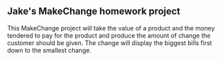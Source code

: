 ## Jake's MakeChange homework project

This MakeChange project will take the value of a product and the money tendered
to pay for the product and produce the amount of change the customer should be
given. The change will display the biggest bills first down to the smallest change.
